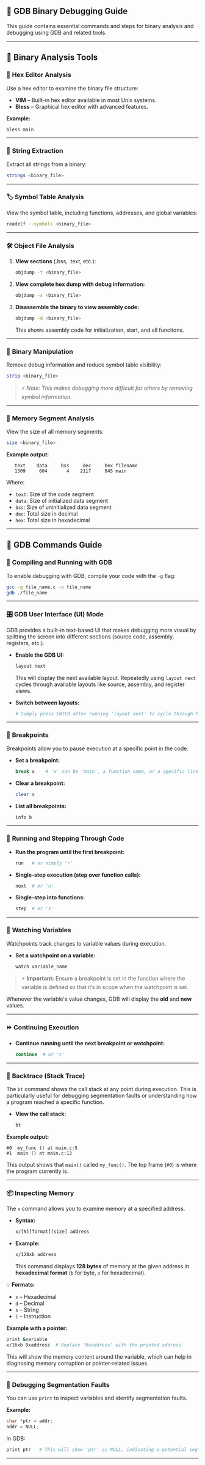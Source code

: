 ## 🔧 **GDB Binary Debugging Guide**

This guide contains essential commands and steps for binary analysis and debugging using GDB and related tools.

---

## 🧩 **Binary Analysis Tools**

### 📝 **Hex Editor Analysis**
Use a hex editor to examine the binary file structure:

- **VIM** – Built-in hex editor available in most Unix systems.
- **Bless** – Graphical hex editor with advanced features.

**Example:**
```bash
bless main
```

---

### 🔡 **String Extraction**
Extract all strings from a binary:
```bash
strings <binary_file>
```

---

### 🏷️ **Symbol Table Analysis**
View the symbol table, including functions, addresses, and global variables:
```bash
readelf --symbols <binary_file>
```

---

### 🛠️ **Object File Analysis**

1. **View sections** (.bss, .text, etc.):
   ```bash
   objdump -t <binary_file>
   ```

2. **View complete hex dump with debug information:**
   ```bash
   objdump -s <binary_file>
   ```

3. **Disassemble the binary to view assembly code:**
   ```bash
   objdump -d <binary_file>
   ```
   This shows assembly code for initialization, start, and all functions.

---

### 🧹 **Binary Manipulation**

Remove debug information and reduce symbol table visibility:
```bash
strip <binary_file>
```
> ⚡ *Note: This makes debugging more difficult for others by removing symbol information.*

---

### 🧮 **Memory Segment Analysis**
View the size of all memory segments:
```bash
size <binary_file>
```

**Example output:**
```plaintext
   text    data     bss     dec     hex filename
   1509     604       4    2117     845 main
```

Where:
- `text`: Size of the code segment
- `data`: Size of initialized data segment
- `bss`: Size of uninitialized data segment
- `dec`: Total size in decimal
- `hex`: Total size in hexadecimal

---

## 🐞 **GDB Commands Guide**

### 🚀 **Compiling and Running with GDB**

To enable debugging with GDB, compile your code with the `-g` flag:
```bash
gcc -g file_name.c -o file_name
gdb ./file_name
```

---

### 🎛️ **GDB User Interface (UI) Mode**
GDB provides a built-in text-based UI that makes debugging more visual by splitting the screen into different sections (source code, assembly, registers, etc.).

- **Enable the GDB UI:**
  ```bash
  layout next
  ```
  This will display the next available layout. Repeatedly using `layout next` cycles through available layouts like source, assembly, and register views.

- **Switch between layouts:**
  ```bash
  # Simply press ENTER after running 'layout next' to cycle through the views.
  ```

---

### 🎯 **Breakpoints**
Breakpoints allow you to pause execution at a specific point in the code.

- **Set a breakpoint:**
  ```bash
  break x    # 'x' can be 'main', a function name, or a specific line number
  ```

- **Clear a breakpoint:**
  ```bash
  clear x
  ```

- **List all breakpoints:**
  ```bash
  info b
  ```

---

### 🏃 **Running and Stepping Through Code**

- **Run the program until the first breakpoint:**
  ```bash
  run   # or simply 'r'
  ```

- **Single-step execution (step over function calls):**
  ```bash
  next  # or 'n'
  ```

- **Single-step into functions:**
  ```bash
  step  # or 's'
  ```

---

### 👀 **Watching Variables**
Watchpoints track changes to variable values during execution.

- **Set a watchpoint on a variable:**
  ```bash
  watch variable_name
  ```

> ⚡ **Important:** Ensure a breakpoint is set in the function where the variable is defined so that it’s in scope when the watchpoint is set.

Whenever the variable's value changes, GDB will display the **old** and **new** values.

---

### ⏩ **Continuing Execution**
- **Continue running until the next breakpoint or watchpoint:**
  ```bash
  continue  # or 'c'
  ```

---

### 🔄 **Backtrace (Stack Trace)**
The `bt` command shows the call stack at any point during execution. This is particularly useful for debugging segmentation faults or understanding how a program reached a specific function.

- **View the call stack:**
  ```bash
  bt
  ```

**Example output:**
```plaintext
#0  my_func () at main.c:5
#1  main () at main.c:12
```
This output shows that `main()` called `my_func()`. The top frame (`#0`) is where the program currently is.

---

### 📦 **Inspecting Memory**
The `x` command allows you to examine memory at a specified address.

- **Syntax:**
  ```bash
  x/[N][format][size] address
  ```

- **Example:**
  ```bash
  x/128xb address
  ```
  This command displays **128 bytes** of memory at the given address in **hexadecimal format** (`b` for byte, `x` for hexadecimal).

💡 **Formats:**
- `x` – Hexadecimal  
- `d` – Decimal  
- `s` – String  
- `i` – Instruction  

**Example with a pointer:**
```bash
print &variable
x/16xb 0xaddress  # Replace '0xaddress' with the printed address
```
This will show the memory content around the variable, which can help in diagnosing memory corruption or pointer-related issues.

---

### 🐛 **Debugging Segmentation Faults**
You can use `print` to inspect variables and identify segmentation faults.

**Example:**
```c
char *ptr = addr;
addr = NULL;
```

In GDB:
```bash
print ptr   # This will show 'ptr' as NULL, indicating a potential segfault source
```

---



